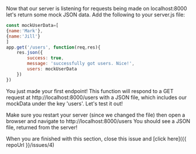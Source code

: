 Now that our server is listening for requests being made on localhost:8000 let's return some mock JSON data. Add the following to your server.js file:
```javascript
const mockUserData=[
{name:'Mark'},
{name:'Jill'}
]
app.get('/users', function(req,res){
 	res.json({
 	 	success: true,
 	 	message: 'successfully got users. Nice!',
 	 	users: mockUserData
 	})
})
```
You just made your first endpoint! This function will respond to a GET request at http://localhost:8000/users with a JSON file, which includes our mockData under the key 'users'. Let's test it out!

Make sure you restart your server (since we changed the file) then open a browser and navigate to http://localhost:8000/users
You should see a JSON file, returned from the server!

When you are finished with this section, close this issue and [click here]({{ repoUrl }}/issues/4)